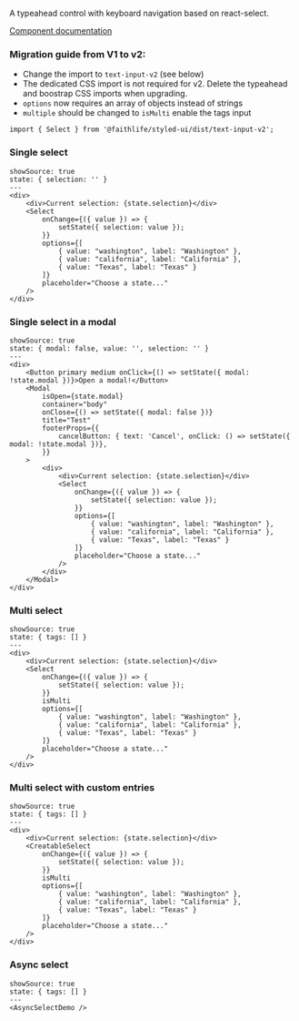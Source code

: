 A typeahead control with keyboard navigation based on react-select.

[Component documentation](https://github.com/JedWatson/react-select)

### Migration guide from V1 to v2:

- Change the import to `text-input-v2` (see below)
- The dedicated CSS import is not required for v2. Delete the typeahead and boostrap CSS imports when upgrading.
- `options` now requires an array of objects instead of strings
- `multiple` should be changed to `isMulti` enable the tags input

```
import { Select } from '@faithlife/styled-ui/dist/text-input-v2';
```

### Single select

```react
showSource: true
state: { selection: '' }
---
<div>
	<div>Current selection: {state.selection}</div>
	<Select
		onChange={({ value }) => {
			setState({ selection: value });
		}}
		options={[
			{ value: "washington", label: "Washington" },
			{ value: "california", label: "California" },
			{ value: "Texas", label: "Texas" }
		]}
		placeholder="Choose a state..."
	/>
</div>
```

### Single select in a modal

```react
showSource: true
state: { modal: false, value: '', selection: '' }
---
<div>
	<Button primary medium onClick={() => setState({ modal: !state.modal })}>Open a modal!</Button>
	<Modal
		isOpen={state.modal}
		container="body"
		onClose={() => setState({ modal: false })}
		title="Test"
		footerProps={{
			cancelButton: { text: 'Cancel', onClick: () => setState({ modal: !state.modal })},
		}}
	>
		<div>
			<div>Current selection: {state.selection}</div>
			<Select
				onChange={({ value }) => {
					setState({ selection: value });
				}}
				options={[
					{ value: "washington", label: "Washington" },
					{ value: "california", label: "California" },
					{ value: "Texas", label: "Texas" }
				]}
				placeholder="Choose a state..."
			/>
		</div>
	</Modal>
</div>
```

### Multi select

```react
showSource: true
state: { tags: [] }
---
<div>
	<div>Current selection: {state.selection}</div>
	<Select
		onChange={({ value }) => {
			setState({ selection: value });
		}}
		isMulti
		options={[
			{ value: "washington", label: "Washington" },
			{ value: "california", label: "California" },
			{ value: "Texas", label: "Texas" }
		]}
		placeholder="Choose a state..."
	/>
</div>
```

### Multi select with custom entries

```react
showSource: true
state: { tags: [] }
---
<div>
	<div>Current selection: {state.selection}</div>
	<CreatableSelect
		onChange={({ value }) => {
			setState({ selection: value });
		}}
		isMulti
		options={[
			{ value: "washington", label: "Washington" },
			{ value: "california", label: "California" },
			{ value: "Texas", label: "Texas" }
		]}
		placeholder="Choose a state..."
	/>
</div>
```

### Async select

```react
showSource: true
state: { tags: [] }
---
<AsyncSelectDemo />
```
